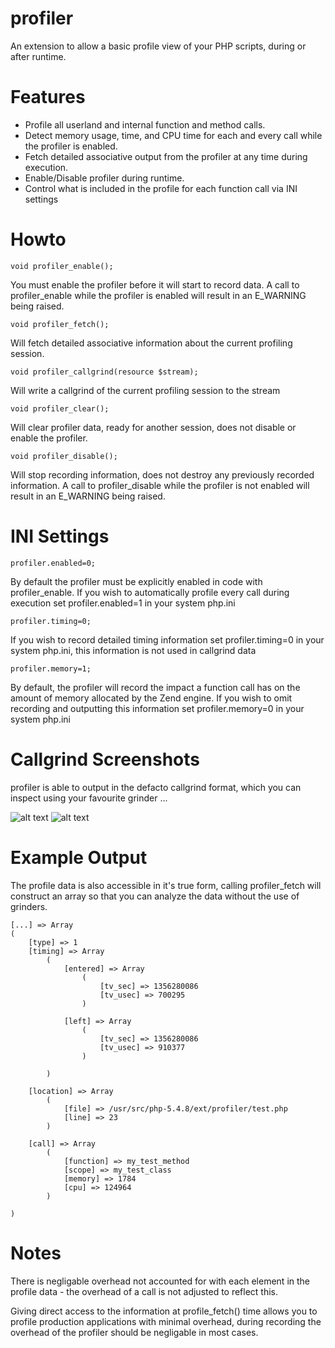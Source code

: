 profiler
========

An extension to allow a basic profile view of your PHP scripts, during or after runtime.

Features
========

* Profile all userland and internal function and method calls.
* Detect memory usage, time, and CPU time for each and every call while the profiler is enabled.
* Fetch detailed associative output from the profiler at any time during execution.
* Enable/Disable profiler during runtime.
* Control what is included in the profile for each function call via INI settings

Howto
=====

```
void profiler_enable();
```

You must enable the profiler before it will start to record data. A call to profiler_enable while the profiler is enabled will result in an E_WARNING being raised.

```
void profiler_fetch();
```

Will fetch detailed associative information about the current profiling session.

```
void profiler_callgrind(resource $stream);
```

Will write a callgrind of the current profiling session to the stream

```
void profiler_clear();
```

Will clear profiler data, ready for another session, does not disable or enable the profiler.

```
void profiler_disable();
```

Will stop recording information, does not destroy any previously recorded information. A call to profiler_disable while the profiler is not enabled will result in an E_WARNING being raised.

INI Settings
============

```
profiler.enabled=0;
```

By default the profiler must be explicitly enabled in code with profiler_enable. If you wish to automatically profile every call during execution set profiler.enabled=1 in your system php.ini

```
profiler.timing=0;
```

If you wish to record detailed timing information set profiler.timing=0 in your system php.ini, this information is not used in callgrind data

```
profiler.memory=1;
```

By default, the profiler will record the impact a function call has on the amount of memory allocated by the Zend engine. If you wish to omit recording and outputting this information set profiler.memory=0 in your system php.ini

Callgrind Screenshots
=====================

profiler is able to output in the defacto callgrind format, which you can inspect using your favourite grinder ...

![alt text](https://github.com/krakjoe/profiler/raw/master/screenshots/kcachegrind-memory.png "Memory Profile View")
![alt text](https://github.com/krakjoe/profiler/raw/master/screenshots/kcachegrind-cpu.png "CPU Profile View")


Example Output
==============

The profile data is also accessible in it's true form, calling profiler_fetch will construct an array so that you can analyze the data without the use of grinders.

```
[...] => Array
(
    [type] => 1
    [timing] => Array
        (
            [entered] => Array
                (
                    [tv_sec] => 1356280086
                    [tv_usec] => 700295
                )

            [left] => Array
                (
                    [tv_sec] => 1356280086
                    [tv_usec] => 910377
                )

        )

    [location] => Array
        (
            [file] => /usr/src/php-5.4.8/ext/profiler/test.php
            [line] => 23
        )

    [call] => Array
        (
            [function] => my_test_method
            [scope] => my_test_class
            [memory] => 1784
			[cpu] => 124964
        )

)
```

Notes
=====
There is negligable overhead not accounted for with each element in the profile data - the overhead of a call is not adjusted to reflect this.

Giving direct access to the information at profile_fetch() time allows you to profile production applications with minimal overhead, during recording the overhead of the profiler should be negligable in most cases.

